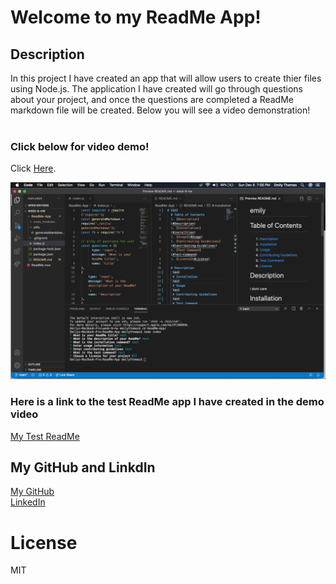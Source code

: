 # Welcome to my ReadMe App!
  ## Description
   In this project I have created an app that will allow users to create thier files using Node.js. The application I have created will go through questions about your project, and once the questions are completed a ReadMe markdown file will be created. Below you will see a video demonstration!
<br>
<br> 
### Click below for video demo!

Click [Here](https://www.youtube.com/watch?v=ODCSS54KEoE). 

<img src="assets/screenshot.png" />

### Here is a link to the test ReadMe app I have created in the demo video
[My Test ReadMe](https://gist.github.com/ethomas22/572f29c28adf1872791582b469cfd435)

   ## My GitHub and LinkdIn
   
 [My GitHub](https://ethomas22.github.io)
<br>
[LinkedIn](https://www.linkedin.com/in/emily-t-508ab7100/)

 # License 
   MIT
   
   
   
  
